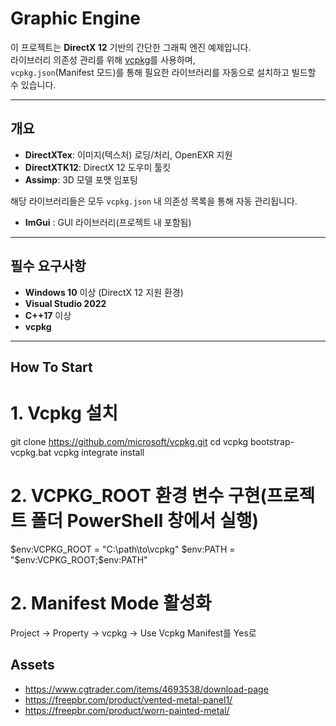 # Graphic Engine

이 프로젝트는 **DirectX 12** 기반의 간단한 그래픽 엔진 예제입니다.  
라이브러리 의존성 관리를 위해 [vcpkg](https://github.com/microsoft/vcpkg)를 사용하며,  
`vcpkg.json`(Manifest 모드)를 통해 필요한 라이브러리를 자동으로 설치하고 빌드할 수 있습니다.

---

## 개요

- **DirectXTex**: 이미지(텍스처) 로딩/처리, OpenEXR 지원
- **DirectXTK12**: DirectX 12 도우미 툴킷
- **Assimp**: 3D 모델 포맷 임포팅

해당 라이브러리들은 모두 `vcpkg.json` 내 의존성 목록을 통해 자동 관리됩니다.

- **ImGui** : GUI 라이브러리(프로젝트 내 포함됨)

---

## 필수 요구사항

- **Windows 10** 이상 (DirectX 12 지원 환경)
- **Visual Studio 2022**
- **C++17** 이상
- **vcpkg** 

---

## How To Start

# 1. Vcpkg 설치

git clone https://github.com/microsoft/vcpkg.git
cd vcpkg
bootstrap-vcpkg.bat
vcpkg integrate install

# 2. VCPKG_ROOT 환경 변수 구현(프로젝트 폴더 PowerShell 창에서 실행)

$env:VCPKG_ROOT = "C:\path\to\vcpkg"
$env:PATH = "$env:VCPKG_ROOT;$env:PATH"

# 2. Manifest Mode 활성화

Project -> Property -> vcpkg -> Use Vcpkg Manifest를 Yes로

## Assets

- https://www.cgtrader.com/items/4693538/download-page
- https://freepbr.com/product/vented-metal-panel1/
- https://freepbr.com/product/worn-painted-metal/

